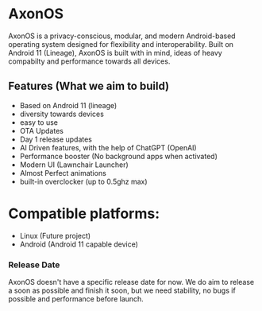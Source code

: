 # AxonOS

AxonOS is a privacy-conscious, modular, and modern Android-based operating system designed for flexibility and interoperability. Built on Android 11 (Lineage), AxonOS is built with in mind, ideas of heavy compabilty and performance towards all devices.

## Features (What we aim to build)

- Based on Android 11 (lineage)
- diversity towards devices
- easy to use
- OTA Updates
- Day 1 release updates
- AI Driven features, with the help of ChatGPT (OpenAI)
- Performance booster (No background apps when activated)
- Modern UI (Lawnchair Launcher)
- Almost Perfect animations
- built-in overclocker (up to 0.5ghz max)

  
# Compatible platforms:
- Linux (Future project)
- Android (Android 11 capable device)

### Release Date

AxonOS doesn't have a specific release date for now. 
We do aim to release a soon as possible and finish it soon, but we need stability, no bugs if possible and performance before launch.


